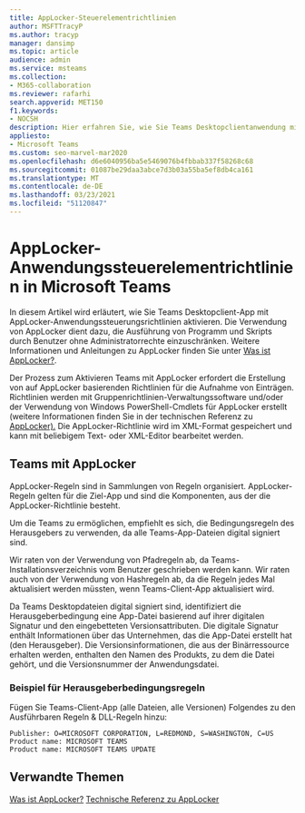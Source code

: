```yaml
---
title: AppLocker-Steuerelementrichtlinien
author: MSFTTracyP
ms.author: tracyp
manager: dansimp
ms.topic: article
audience: admin
ms.service: msteams
ms.collection:
- M365-collaboration
ms.reviewer: rafarhi
search.appverid: MET150
f1.keywords:
- NOCSH
description: Hier erfahren Sie, wie Sie Teams Desktopclientanwendung mit AppLocker-Anwendungssteuerungsrichtlinien aktivieren.
appliesto:
- Microsoft Teams
ms.custom: seo-marvel-mar2020
ms.openlocfilehash: d6e6040956ba5e5469076b4fbbab337f58268c68
ms.sourcegitcommit: 01087be29daa3abce7d3b03a55ba5ef8db4ca161
ms.translationtype: MT
ms.contentlocale: de-DE
ms.lasthandoff: 03/23/2021
ms.locfileid: "51120847"
---
```

# <a name="applocker-application-control-policies-in-microsoft-teams"></a>AppLocker-Anwendungssteuerelementrichtlinien in Microsoft Teams

In diesem Artikel wird erläutert, wie Sie Teams Desktopclient-App mit AppLocker-Anwendungssteuerungsrichtlinien aktivieren. Die Verwendung von AppLocker dient dazu, die Ausführung von Programm und Skripts durch Benutzer ohne Administratorrechte einzuschränken. Weitere Informationen und Anleitungen zu AppLocker finden Sie unter [Was ist AppLocker?](/windows/security/threat-protection/windows-defender-application-control/applocker/what-is-applocker).

Der Prozess zum Aktivieren Teams mit AppLocker erfordert die Erstellung von auf AppLocker basierenden Richtlinien für die Aufnahme von Einträgen. Richtlinien werden mit Gruppenrichtlinien-Verwaltungssoftware und/oder der Verwendung von Windows PowerShell-Cmdlets für AppLocker erstellt (weitere Informationen finden Sie in der technischen Referenz zu [AppLocker).](/windows/security/threat-protection/windows-defender-application-control/applocker/applocker-technical-reference) Die AppLocker-Richtlinie wird im XML-Format gespeichert und kann mit beliebigem Text- oder XML-Editor bearbeitet werden.

## <a name="teams-allow-list-with-applocker"></a>Teams mit AppLocker

AppLocker-Regeln sind in Sammlungen von Regeln organisiert. AppLocker-Regeln gelten für die Ziel-App und sind die Komponenten, aus der die AppLocker-Richtlinie besteht.  

Um die Teams zu ermöglichen, empfiehlt [](/windows/security/threat-protection/windows-defender-application-control/applocker/understanding-the-publisher-rule-condition-in-applocker) es sich, die Bedingungsregeln des Herausgebers zu verwenden, da alle Teams-App-Dateien digital signiert sind.
  
Wir raten von der Verwendung von Pfadregeln ab, da Teams-Installationsverzeichnis vom Benutzer geschrieben werden kann. Wir raten auch von der Verwendung von Hashregeln ab, da die Regeln jedes Mal aktualisiert werden müssten, wenn Teams-Client-App aktualisiert wird.

Da Teams Desktopdateien digital signiert sind, identifiziert die Herausgeberbedingung eine App-Datei basierend auf ihrer digitalen Signatur und den eingebetteten Versionsattributen. Die digitale Signatur enthält Informationen über das Unternehmen, das die App-Datei erstellt hat (den Herausgeber). Die Versionsinformationen, die aus der Binärressource erhalten werden, enthalten den Namen des Produkts, zu dem die Datei gehört, und die Versionsnummer der Anwendungsdatei.

### <a name="example-of-publisher-condition-rules"></a>Beispiel für Herausgeberbedingungsregeln

Fügen Sie Teams-Client-App (alle Dateien, alle Versionen) Folgendes zu den Ausführbaren Regeln & DLL-Regeln hinzu:

```console
Publisher: O=MICROSOFT CORPORATION, L=REDMOND, S=WASHINGTON, C=US
Product name: MICROSOFT TEAMS
Product name: MICROSOFT TEAMS UPDATE
```

## <a name="related-topics"></a>Verwandte Themen
[Was ist AppLocker?](/windows/security/threat-protection/windows-defender-application-control/applocker/what-is-applocker) 
 [Technische Referenz zu AppLocker](/windows/security/threat-protection/windows-defender-application-control/applocker/applocker-technical-reference)